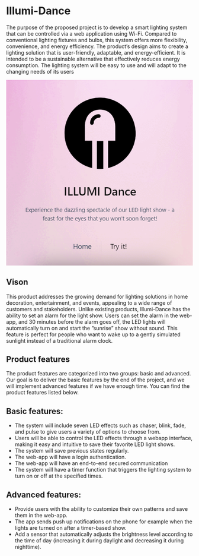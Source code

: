 # Illumi-Dance

The purpose of the proposed project is to develop a smart lighting system that can be controlled via a web
application using Wi-Fi. Compared to conventional lighting fixtures and bulbs, this system offers more
flexibility, convenience, and energy efficiency. The product’s design aims to create a lighting solution that
is user-friendly, adaptable, and energy-efficient. It is intended to be a sustainable alternative that effectively
reduces energy consumption. The lighting system will be easy to use and will adapt to the changing needs
of its users

![alt text](https://github.com/Gaasll/Illumi-Dance/blob/main/home.png?raw=true)

## Vison

This product addresses the growing demand for lighting solutions in home decoration,
entertainment, and events, appealing to a wide range of customers and stakeholders. Unlike existing
products, Illumi-Dance has the ability to set an alarm for the light show. Users can set the alarm in the
web-app, and 30 minutes before the alarm goes off, the LED lights will automatically turn on and start the
”sunrise” show without sound. This feature is perfect for people who want to wake up to a gently simulated
sunlight instead of a traditional alarm clock.



## Product features

The product features are categorized into two groups: basic and advanced. Our goal is to deliver the basic
features by the end of the project, and we will implement advanced features if we have enough time. You
can find the product features listed below.

## Basic features:

* The system will include seven LED effects such as chaser, blink, fade, and pulse to give users a
variety of options to choose from.
* Users will be able to control the LED effects through a webapp interface, making it easy and intuitive
to save their favorite LED light shows.
* The system will save previous states regularly.
* The web-app will have a login authentication.
* The web-app will have an end-to-end secured communication
* The system will have a timer function that triggers the lighting system to turn on or off at the specified
times.

## Advanced features:
* Provide users with the ability to customize their own patterns and save them in the web-app.
* The app sends push up notifications on the phone for example when the lights are turned on after a
timer-based show.
* Add a sensor that automatically adjusts the brightness level according to the time of day (increasing
it during daylight and decreasing it during nighttime).
